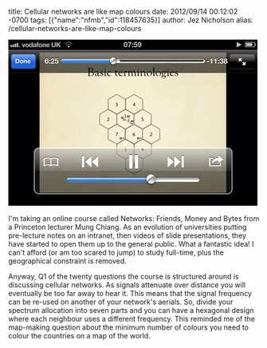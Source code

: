 title: Cellular networks are like map colours
date: 2012/09/14 00:12:02 -0700
tags: [{"name":"nfmb","id":118457635}]
author: Jez Nicholson
alias: /cellular-networks-are-like-map-colours

<p><div class='p_embed p_image_embed'>
<a href="/media/getfile/files.posterous.com/jnicho02/ichzqztBsJdmvAxgxEJhDGAcAwgyxmFIEsfCeuhIeyiJkutgvkvAxGjJugtC/p220.jpg.scaled1000.jpg"><img alt="P220" height="333" src="/media/getfile/files.posterous.com/jnicho02/ichzqztBsJdmvAxgxEJhDGAcAwgyxmFIEsfCeuhIeyiJkutgvkvAxGjJugtC/p220.jpg.scaled500.jpg" width="500" /></a>
</div>
</p>I'm taking an online course called Networks: Friends, Money and Bytes from a Princeton lecturer Mung Chiang. As an evolution of universities putting pre-lecture notes on an intranet, then videos of slide presentations, they have started to open them up to the general public. What a fantastic idea! I can't afford (or am too scared to jump) to study full-time, plus the geographical constraint is removed.<p>Anyway, Q1 of the twenty questions the course is structured around is discussing cellular networks. As signals attenuate over distance you will eventually be too far away to hear it. This means that the signal frequency can be re-used on another of your network's aerials. So, divide your spectrum allocation into seven parts and you can have a hexagonal design where each neighbour uses a different frequency. This reminded me of the map-making question about the minimum number of colours you need to colour the countries on a map of the world.</p>
